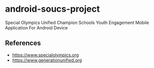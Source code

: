 # android-soucs-project

Special Olympics Unified Champion Schools
Youth Engagement Mobile Application For Android Device

## References

- https://www.specialolympics.org
- https://www.generationunified.org
